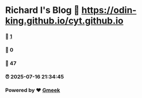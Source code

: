 # Richard Ⅰ's Blog :link: https://odin-king.github.io/cyt.github.io 
### :page_facing_up: [1](https://odin-king.github.io/cyt.github.io/tag.html) 
### :speech_balloon: 0 
### :hibiscus: 47 
### :alarm_clock: 2025-07-16 21:34:45 
### Powered by :heart: [Gmeek](https://github.com/Meekdai/Gmeek)
